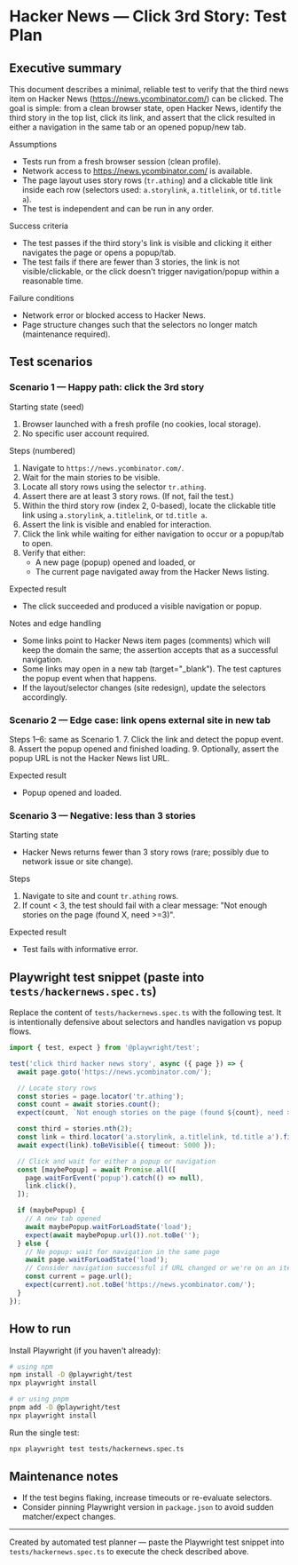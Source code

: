 # Hacker News — Click 3rd Story: Test Plan

## Executive summary
This document describes a minimal, reliable test to verify that the third news item on Hacker News (https://news.ycombinator.com/) can be clicked. The goal is simple: from a clean browser state, open Hacker News, identify the third story in the top list, click its link, and assert that the click resulted in either a navigation in the same tab or an opened popup/new tab.

Assumptions
- Tests run from a fresh browser session (clean profile). 
- Network access to https://news.ycombinator.com/ is available.
- The page layout uses story rows (`tr.athing`) and a clickable title link inside each row (selectors used: `a.storylink`, `a.titlelink`, or `td.title a`).
- The test is independent and can be run in any order.

Success criteria
- The test passes if the third story's link is visible and clicking it either navigates the page or opens a popup/tab.
- The test fails if there are fewer than 3 stories, the link is not visible/clickable, or the click doesn't trigger navigation/popup within a reasonable time.

Failure conditions
- Network error or blocked access to Hacker News.
- Page structure changes such that the selectors no longer match (maintenance required).

## Test scenarios

### Scenario 1 — Happy path: click the 3rd story

Starting state (seed)
1. Browser launched with a fresh profile (no cookies, local storage).
2. No specific user account required.

Steps (numbered)
1. Navigate to `https://news.ycombinator.com/`.
2. Wait for the main stories to be visible.
3. Locate all story rows using the selector `tr.athing`.
4. Assert there are at least 3 story rows. (If not, fail the test.)
5. Within the third story row (index 2, 0-based), locate the clickable title link using `a.storylink`, `a.titlelink`, or `td.title a`.
6. Assert the link is visible and enabled for interaction.
7. Click the link while waiting for either navigation to occur or a popup/tab to open.
8. Verify that either:
   - A new page (popup) opened and loaded, or
   - The current page navigated away from the Hacker News listing.

Expected result
- The click succeeded and produced a visible navigation or popup.

Notes and edge handling
- Some links point to Hacker News item pages (comments) which will keep the domain the same; the assertion accepts that as a successful navigation.
- Some links may open in a new tab (target="_blank"). The test captures the popup event when that happens.
- If the layout/selector changes (site redesign), update the selectors accordingly.

### Scenario 2 — Edge case: link opens external site in new tab

Steps
1–6: same as Scenario 1.
7. Click the link and detect the popup event.
8. Assert the popup opened and finished loading.
9. Optionally, assert the popup URL is not the Hacker News list URL.

Expected result
- Popup opened and loaded.

### Scenario 3 — Negative: less than 3 stories

Starting state
- Hacker News returns fewer than 3 story rows (rare; possibly due to network issue or site change).

Steps
1. Navigate to site and count `tr.athing` rows.
2. If count < 3, the test should fail with a clear message: "Not enough stories on the page (found X, need >=3)".

Expected result
- Test fails with informative error.

## Playwright test snippet (paste into `tests/hackernews.spec.ts`)

Replace the content of `tests/hackernews.spec.ts` with the following test. It is intentionally defensive about selectors and handles navigation vs popup flows.

```typescript
import { test, expect } from '@playwright/test';

test('click third hacker news story', async ({ page }) => {
  await page.goto('https://news.ycombinator.com/');

  // Locate story rows
  const stories = page.locator('tr.athing');
  const count = await stories.count();
  expect(count, `Not enough stories on the page (found ${count}, need >=3)`).toBeGreaterThanOrEqual(3);

  const third = stories.nth(2);
  const link = third.locator('a.storylink, a.titlelink, td.title a').first();
  await expect(link).toBeVisible({ timeout: 5000 });

  // Click and wait for either a popup or navigation
  const [maybePopup] = await Promise.all([
    page.waitForEvent('popup').catch(() => null),
    link.click(),
  ]);

  if (maybePopup) {
    // A new tab opened
    await maybePopup.waitForLoadState('load');
    expect(await maybePopup.url()).not.toBe('');
  } else {
    // No popup: wait for navigation in the same page
    await page.waitForLoadState('load');
    // Consider navigation successful if URL changed or we're on an item page
    const current = page.url();
    expect(current).not.toBe('https://news.ycombinator.com/');
  }
});
```

## How to run

Install Playwright (if you haven't already):

```bash
# using npm
npm install -D @playwright/test
npx playwright install

# or using pnpm
pnpm add -D @playwright/test
npx playwright install
```

Run the single test:

```bash
npx playwright test tests/hackernews.spec.ts
```

## Maintenance notes
- If the test begins flaking, increase timeouts or re-evaluate selectors.
- Consider pinning Playwright version in `package.json` to avoid sudden matcher/expect changes.

---

Created by automated test planner — paste the Playwright test snippet into `tests/hackernews.spec.ts` to execute the check described above.

